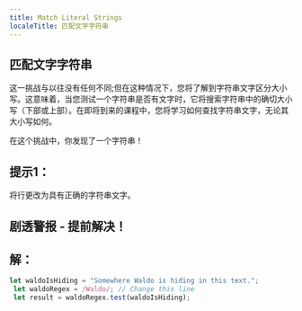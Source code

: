 ```yaml
---
title: Match Literal Strings
localeTitle: 匹配文字字符串
---
```

## 匹配文字字符串

这一挑战与以往没有任何不同;但在这种情况下，您将了解到字符串文字区分大小写。这意味着，当您测试一个字符串是否有文字时，它将搜索字符串中的确切大小写（下部或上部）。在即将到来的课程中，您将学习如何查找字符串文字，无论其大小写如何。

在这个挑战中，你发现了一个字符串！

## 提示1：

将行更改为具有正确的字符串文字。

## 剧透警报 - 提前解决！

## 解：

```javascript
let waldoIsHiding = "Somewhere Waldo is hiding in this text."; 
 let waldoRegex = /Waldo/; // Change this line 
 let result = waldoRegex.test(waldoIsHiding); 

```